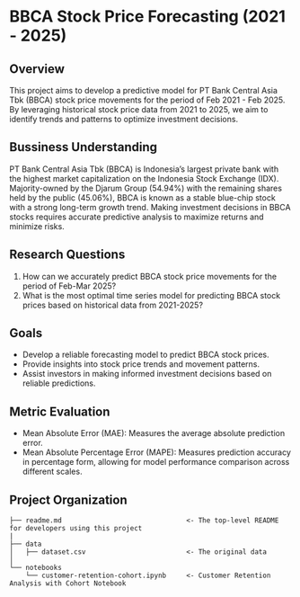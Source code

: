 # BBCA Stock Price Forecasting (2021 - 2025)

## Overview
This project aims to develop a predictive model for PT Bank Central Asia Tbk (BBCA) stock price movements for the period of Feb 2021 - Feb 2025. By leveraging historical stock price data from 2021 to 2025, we aim to identify trends and patterns to optimize investment decisions.

## Bussiness Understanding
PT Bank Central Asia Tbk (BBCA) is Indonesia’s largest private bank with the highest market capitalization on the Indonesia Stock Exchange (IDX). Majority-owned by the Djarum Group (54.94%) with the remaining shares held by the public (45.06%), BBCA is known as a stable blue-chip stock with a strong long-term growth trend. Making investment decisions in BBCA stocks requires accurate predictive analysis to maximize returns and minimize risks.

## Research Questions
1. How can we accurately predict BBCA stock price movements for the period of Feb-Mar 2025?
2. What is the most optimal time series model for predicting BBCA stock prices based on historical data from 2021-2025?

## Goals
- Develop a reliable forecasting model to predict BBCA stock prices.
- Provide insights into stock price trends and movement patterns.
- Assist investors in making informed investment decisions based on reliable predictions.

## Metric Evaluation
- Mean Absolute Error (MAE): Measures the average absolute prediction error.
- Mean Absolute Percentage Error (MAPE): Measures prediction accuracy in percentage form, allowing for model performance comparison across different scales.

## Project Organization
    ├── readme.md                               <- The top-level README for developers using this project
    |
    ├── data
    │   ├── dataset.csv                         <- The original data
    │
    └── notebooks   
        └── customer-retention-cohort.ipynb     <- Customer Retention Analysis with Cohort Notebook 
